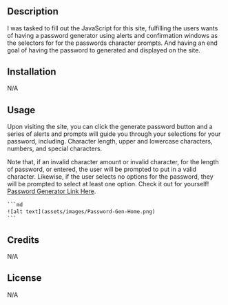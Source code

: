 # <Password generator JavaScript fix>

## Description

I was tasked to fill out the JavaScript for this site, fulfilling the users wants of having a password generator using alerts and confirmation windows as the selectors for for the passwords character prompts. And having an end goal of having the password to generated and displayed on the site.

## Installation

N/A

## Usage

Upon visiting the site, you can click the generate password button and a series of alerts and prompts will guide you through your selections for your password, including. Character length, upper and lowercase characters, numbers, and special characters.

Note that, if an invalid character amount or invalid character, for the length of password, or entered, the user will be prompted to put in a valid character. Likewise, if the user selects no options for the password, they will be prompted to select at least one option. Check it out for yourself! [Password Generator Link Here](https://philippwinston.github.io/Password-Generator/).

    ```md
    ![alt text](assets/images/Password-Gen-Home.png)
    ```

## Credits

N/A


## License

N/A